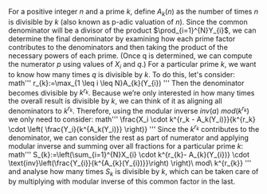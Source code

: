 For a positive integer $n$ and a prime $k$, define $A_{k}(n)$ as the number of times $n$ is divisible by $k$ (also known as p-adic valuation of $n$). Since the common denominator will be a divisor of the product $\prod_{i=1}^{N}Y_{i}$, we can determine the final denominator by examining how each prime factor contributes to the denominators and then taking the product of the necessary powers of each prime. (Once q is determined, we can compute the numerator $p$ using values of $X_{i}$ and $q$.)
For a particular prime $k$, we want to know how many times $q$ is divisible by $k$. To do this, let's consider:
math'''
r_{k}:=\max_{1 \leq i \leq N}A_{k}(Y_{i})
'''
Then the denominator becomes divisible by $k^{r_{k}}$.  Because we’re only interested in how many times the overall result is divisible by $k$, we can think of it as aligning all denominators to $k^{r_{k}}$. Therefore, using the modular inverse $inv(a)\ mod(k^{r_{k}})$ we only need to consider:
math'''
\frac{X_i \cdot k^{r_k - A_k(Y_i)}}{k^{r_k} \cdot \left( \frac{Y_i}{k^{A_k(Y_i)}} \right)}
'''
Since the $k^{r_{k}}$ contributes to the denominator, we can consider the rest as part of numerator and applying modular inverse and summing over all fractions for a particular prime $k$:
math'''
S_{k}:=\left(\sum_{i=1}^{N}X_{i} \cdot k^{r_{k}- A_{k}(Y_{i})} \cdot \text{inv}\left(\frac{Y_{i}}{k^{A_{k}(Y_{i})}}\right) \right)\ mod\ k^{r_{k}}
'''
and analyse how many times $S_{k}$ is divisible by $k$, which can be taken care of by multiplying with modular inverse of this common factor in the last.

